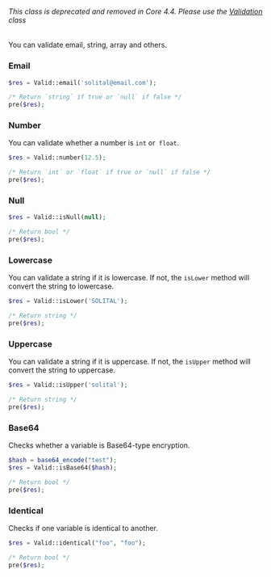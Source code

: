<div class="alert alert-info mt-4" role="alert">
    <h6 class="fw-semibold">
    This class is deprecated and removed in Core 4.4. Please use the <a href="https://solital.github.io/site/docs/4.x/validation/">Validation</a> class
    </h6>
</div>

You can validate email, string, array and others.

### Email

```php
$res = Valid::email('solital@email.com');

/* Return `string` if true or `null` if false */
pre($res);
```

### Number

You can validate whether a number is `int` or` float`. 

```php
$res = Valid::number(12.5);

/* Return `int` or `float` if true or `null` if false */
pre($res);
```

### Null

```php
$res = Valid::isNull(null);

/* Return bool */
pre($res);
```

### Lowercase

You can validate a string if it is lowercase. If not, the `isLower` method will 
convert the string to lowercase. 

```php
$res = Valid::isLower('SOLITAL');

/* Return string */
pre($res);
```

### Uppercase

You can validate a string if it is uppercase. If not, the `isUpper` method will 
convert the string to uppercase. 

```php
$res = Valid::isUpper('solital');

/* Return string */
pre($res);
```

### Base64

Checks whether a variable is Base64-type encryption.

```php
$hash = base64_encode("test");
$res = Valid::isBase64($hash);

/* Return bool */
pre($res);
```

### Identical 

Checks if one variable is identical to another.

```php
$res = Valid::identical("foo", "foo");

/* Return bool */
pre($res);
```